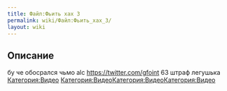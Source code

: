 ```yaml
---
title: Файл:Фьить хах 3
permalink: wiki/Файл:Фьить_хах_3/
layout: wiki
---
```


## Описание

бу че обосрался чьмо alc <https://twitter.com/gfoint> 63 штраф легушька
[Категория:Видео](Категория:Видео "wikilink")
[Категория:Видео](Категория:Видео "wikilink")[Категория:Видео](Категория:Видео "wikilink")[Категория:Видео](Категория:Видео "wikilink")
